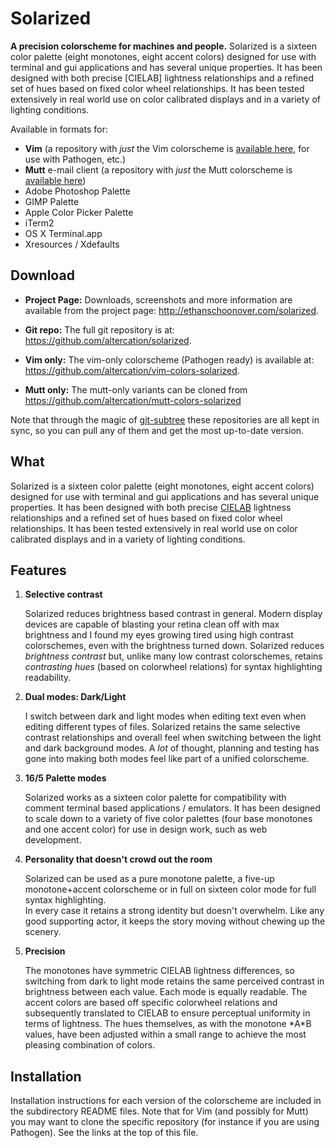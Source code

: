 Solarized
=========

**A precision colorscheme for machines and people.** Solarized is a sixteen 
color palette (eight monotones, eight accent colors) designed for use with 
terminal and gui applications and has several unique properties. It has been 
designed with both precise [CIELAB] lightness relationships and a refined set 
of hues based on fixed color wheel relationships. It has been tested 
extensively in real world use on color calibrated displays and in a variety of 
lighting conditions.

Available in formats for:

* **Vim** (a repository with *just* the Vim colorscheme is [available 
  here](https://github.com/altercation/vim-colors-solarized), for use with 
  Pathogen, etc.)
* **Mutt** e-mail client (a repository with *just* the Mutt colorscheme is 
  [available here](https://github.com/altercation/mutt-colors-solarized))
* Adobe Photoshop Palette
* GIMP Palette
* Apple Color Picker Palette
* iTerm2
* OS X Terminal.app
* Xresources / Xdefaults

Download
--------

* **Project Page:** Downloads, screenshots and more information are available 
  from the project page: <http://ethanschoonover.com/solarized>.

* **Git repo:** The full git repository is at: 
  <https://github.com/altercation/solarized>.

* **Vim only:** The vim-only colorscheme (Pathogen ready) is available at: 
  <https://github.com/altercation/vim-colors-solarized>.

* **Mutt only:** The mutt-only variants can be cloned from 
  https://github.com/altercation/mutt-colors-solarized

Note that through the magic of 
[git-subtree](https://github.com/apenwarr/git-subtree) these repositories are 
all kept in sync, so you can pull any of them and get the most up-to-date 
version.

What
----

Solarized is a sixteen color palette (eight monotones, eight accent colors) 
designed for use with terminal and gui applications and has several unique 
properties. It has been designed with both precise 
[CIELAB](http://en.wikipedia.org/wiki/Lab_color_space) lightness relationships 
and a refined set of hues based on fixed color wheel relationships. It has been 
tested extensively in real world use on color calibrated displays and in 
a variety of lighting conditions.

Features
--------

1. **Selective contrast**

    Solarized reduces brightness based contrast in general. Modern display 
    devices are capable of blasting your retina clean off with max brightness 
    and I found my eyes growing tired using high contrast colorschemes, even 
    with the brightness turned down. Solarized reduces *brightness contrast* 
    but, unlike many low contrast colorschemes, retains *contrasting hues* 
    (based on colorwheel relations) for syntax highlighting readability.

2. **Dual modes: Dark/Light**

    I switch between dark and light modes when editing text even when editing
    different types of files. Solarized retains the same selective contrast 
    relationships and overall feel when switching between the light and dark 
    background modes. A *lot* of thought, planning and testing has gone into 
    making both modes feel like part of a unified colorscheme.

3. **16/5 Palette modes**

    Solarized works as a sixteen color palette for compatibility with comment
    terminal based applications / emulators. It has been designed to scale down 
    to a variety of five color palettes (four base monotones and one accent 
    color) for use in design work, such as web development.

4.  **Personality that doesn't crowd out the room**

    Solarized can be used as a pure monotone palette, a five-up monotone+accent 
    colorscheme or in full on sixteen color mode for full syntax highlighting.  
    In every case it retains a strong identity but doesn't overwhelm. Like any 
    good supporting actor, it keeps the story moving without chewing up the 
    scenery.

5.  **Precision**

    The monotones have symmetric CIELAB lightness differences, so switching 
    from dark to light mode retains the same perceived contrast in brightness 
    between each value. Each mode is equally readable. The accent colors are 
    based off specific colorwheel relations and subsequently translated to 
    CIELAB to ensure perceptual uniformity in terms of lightness. The hues 
    themselves, as with the monotone \*A\*B values, have been adjusted within 
    a small range to achieve the most pleasing combination of colors.

Installation
------------

Installation instructions for each version of the colorscheme are included in 
the subdirectory README files. Note that for Vim (and possibly for Mutt) you 
may want to clone the specific repository (for instance if you are using 
Pathogen).  See the links at the top of this file.


